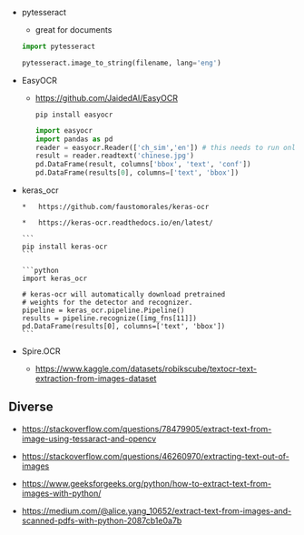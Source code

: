 

*   pytesseract

    *   great for documents

    ```python
    import pytesseract

    pytesseract.image_to_string(filename, lang='eng')
    ```

*   EasyOCR

    *   https://github.com/JaidedAI/EasyOCR

        ```
        pip install easyocr
        ```

        ```python
        import easyocr
        import pandas as pd
        reader = easyocr.Reader(['ch_sim','en']) # this needs to run only once to load the model into memory
        result = reader.readtext('chinese.jpg')
        pd.DataFrame(result, columns['bbox', 'text', 'conf'])
        pd.DataFrame(results[0], columns=['text', 'bbox']) 
        ```

*   keras_ocr

        *   https://github.com/faustomorales/keras-ocr

        *   https://keras-ocr.readthedocs.io/en/latest/

        ```
        pip install keras-ocr
        ```

        ```python
        import keras_ocr

        # keras-ocr will automatically download pretrained
        # weights for the detector and recognizer.
        pipeline = keras_ocr.pipeline.Pipeline()
        results = pipeline.recognize([img_fns[11]])
        pd.DataFrame(results[0], columns=['text', 'bbox'])
        ```

*   Spire.OCR

    *   https://www.kaggle.com/datasets/robikscube/textocr-text-extraction-from-images-dataset

## Diverse

*   https://stackoverflow.com/questions/78479905/extract-text-from-image-using-tessaract-and-opencv

*   https://stackoverflow.com/questions/46260970/extracting-text-out-of-images

*   https://www.geeksforgeeks.org/python/how-to-extract-text-from-images-with-python/

*   https://medium.com/@alice.yang_10652/extract-text-from-images-and-scanned-pdfs-with-python-2087cb1e0a7b

